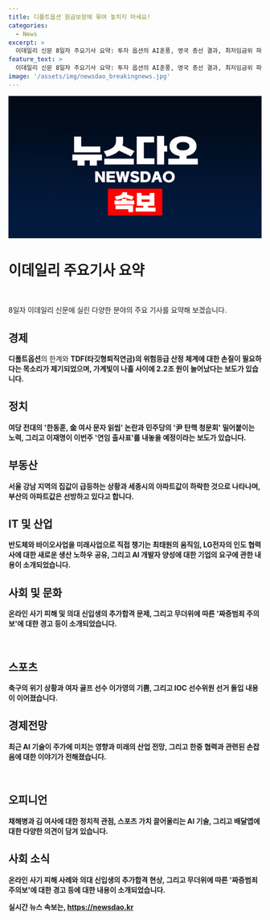 ```yaml
---
title: 디폴트옵션 원금보장에 묶여 놓치지 마세요!
categories:
  - News
excerpt: >
  이데일리 신문 8일자 주요기사 요약: 투자 옵션의 AI훈풍, 영국 총선 결과, 최저임금위 파행, 태양전지 30년결실, 디폴트옵션 도입 1년 후, HBM 주도의 하반기 전망, 글로벌 정국 혼란, AI가 일정 짜주는 올댓트래블, 정치 소식, 나랏빚 이자 증가, 대부업 금리 인하 요구 등 다양한 산업, ICT,중소기업, 부동산, 문화, 스포츠, 오피니언, 피플, 사회 소식들이 포함된 이데일리 신문의 8일자 주요 기사를 요약하였습니다.
feature_text: >
  이데일리 신문 8일자 주요기사 요약: 투자 옵션의 AI훈풍, 영국 총선 결과, 최저임금위 파행, 태양전지 30년결실, 디폴트옵션 도입 1년 후, HBM 주도의 하반기 전망, 글로벌 정국 혼란, AI가 일정 짜주는 올댓트래블, 정치 소식, 나랏빚 이자 증가, 대부업 금리 인하 요구 등 다양한 산업, ICT,중소기업, 부동산, 문화, 스포츠, 오피니언, 피플, 사회 소식들이 포함된 이데일리 신문의 8일자 주요 기사를 요약하였습니다.
image: '/assets/img/newsdao_breakingnews.jpg'
---
```


<p><img src="/assets/img/newsdao_breakingnews.jpg" alt="ranknews 속보" /></p>

<h1 data-ke-size="size26">이데일리 주요기사 요약</h1>

<p data-ke-size="size16">&nbsp;</p>

<p data-ke-size="size16">8일자 이데일리 신문에 실린 다양한 분야의 주요 기사를 요약해 보겠습니다.</p>

<h2 data-ke-size="size26">경제</h2>

<p data-ke-size="size16"><b>디폴트옵션</b>의 한계와 <b>TDF(타깃형퇴직연금)의 위험등급 산정 체계에 대한 손질이 필요하다는 목소리가 제기되었으며, 가계빛이 나흘 사이에 2.2조 원이 늘어났다는 보도가 있습니다.</p>

<h2 data-ke-size="size26">정치</h2>

<p data-ke-size="size16">여당 전대의 '한동훈, 金 여사 문자 읽씹' 논란과 민주당의 '尹 탄핵 청문회' 밀어붙이는 노력, 그리고 이재명이 이번주 '연임 출사표'를 내놓을 예정이라는 보도가 있습니다.</p>

<h2 data-ke-size="size26">부동산</h2>

<p data-ke-size="size16">서울 강남 지역의 집값이 급등하는 상황과 세종시의 아파트값이 하락한 것으로 나타나며, 부산의 아파트값은 선방하고 있다고 합니다.</p>

<h2 data-ke-size="size26">IT 및 산업</h2>

<p data-ke-size="size16">반도체와 바이오사업을 미래사업으로 직접 챙기는 최태원의 움직임, LG전자의 인도 협력사에 대한 새로운 생산 노하우 공유, 그리고 AI 개발자 양성에 대한 기업의 요구에 관한 내용이 소개되었습니다.</p>

<h2 data-ke-size="size26">사회 및 문화</h2>

<p data-ke-size="size16">온라인 사기 피해 및 의대 신입생의 추가합격 문제, 그리고 무더위에 따른 '짜증범죄 주의보'에 대한 경고 등이 소개되었습니다.</p>

<p data-ke-size="size16">&nbsp;</p>

<h2 data-ke-size="size26">스포츠</h2>

<p data-ke-size="size16">축구의 위기 상황과 여자 골프 선수 이가영의 기쁨, 그리고 IOC 선수위원 선거 돌입 내용이 이어졌습니다.</p>

<h2 data-ke-size="size26">경제전망</h2>

<p data-ke-size="size16">최근 AI 기술이 주가에 미치는 영향과 미래의 산업 전망, 그리고 한중 협력과 관련된 손잡음에 대한 이야기가 전해졌습니다.</p>

<p data-ke-size="size16">&nbsp;</p>

<h2 data-ke-size="size26">오피니언</h2>

<p data-ke-size="size16">채해병과 김 여사에 대한 정치적 관점, 스포츠 가치 끌어올리는 AI 기술, 그리고 배달앱에 대한 다양한 의견이 담겨 있습니다.</p>

<h2 data-ke-size="size26">사회 소식</h2>

<p data-ke-size="size16">온라인 사기 피해 사례와 의대 신입생의 추가합격 현상, 그리고 무더위에 따른 '짜증범죄 주의보'에 대한 경고 등에 대한 내용이 소개되었습니다.</p>
실시간 뉴스 속보는, <a href="https://newsdao.kr" rel="dofollow">https://newsdao.kr</a>


